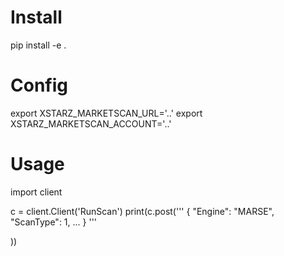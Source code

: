 # Install

pip install -e .

# Config

export XSTARZ_MARKETSCAN_URL='..'
export XSTARZ_MARKETSCAN_ACCOUNT='..'

# Usage

import client

c = client.Client('RunScan')
print(c.post('''
{
    "Engine": "MARSE",
    "ScanType": 1,
    ...
}
'''

))

